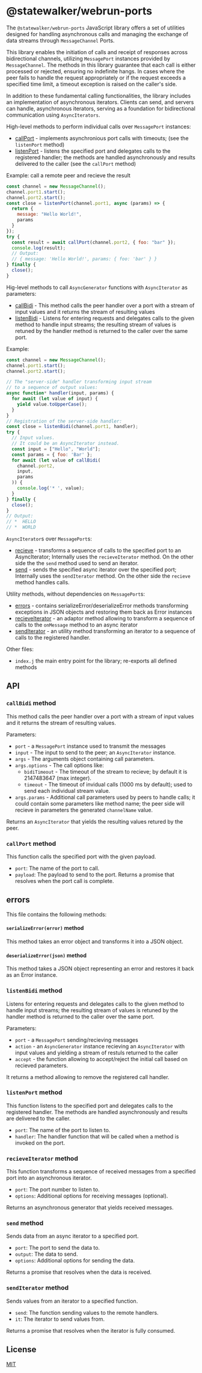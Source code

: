 # @statewalker/webrun-ports


The `@statewalker/webrun-ports` JavaScript library offers a set of utilities designed for handling asynchronous calls and managing the exchange of data streams through `MessageChannel` Ports.

This library enables the initiation of calls and receipt of responses across bidirectional channels, utilizing `MessagePort` instances provided by `MessageChannel`. The methods in this library guarantee that each call is either processed or rejected, ensuring no indefinite hangs. In cases where the peer fails to handle the request appropriately or if the request exceeds a specified time limit, a timeout exception is raised on the caller's side.

In addition to these fundamental calling functionalities, the library includes an implementation of asynchronous iterators. Clients can send, and servers can handle, asynchronous iterators, serving as a foundation for bidirectional communication using `AsyncIterators`.

High-level methods to perform individual calls over `MessagePort` instances:
* [callPort](#callport-method) - implements asynchronious port calls with timeouts; (see the `listenPort` method)
* [listenPort](#listenport-method) - listens the specified port and delegates calls to  the registered handler; the methods are handled asynchronously and results delivered to the caller (see the `callPort` method)

Example: call a remote peer and recieve the result
```js
const channel = new MessageChannel();
channel.port1.start();
channel.port2.start();
const close = listenPort(channel.port1, async (params) => {
  return {
    message: "Hello World!",
    params
  }
});
try {
  const result = await callPort(channel.port2, { foo: "bar" });
  console.log(result);
  // Output:
  // { message: 'Hello World!', params: { foo: 'bar' } }
} finally {
  close();
}
```

Hig-level methods to call `AsyncGenerator` functions with `AsyncIterator` as parameters:
* [callBidi](#callbidi-method) - This method calls the peer handler over a port with a stream of input values and it returns the stream of resulting values
* [listenBidi](#listenport-method) - Listens for entering requests and delegates calls to the given method to handle input streams; the resulting stream of values is retuned by the handler method is returned to the caller over the same port.

Example: 
```js
const channel = new MessageChannel();
channel.port1.start();
channel.port2.start();

// The "server-side" handler transforming input stream 
// to a sequence of output values:
async function* handler(input, params) {
  for await (let value of input) {
    yield value.toUpperCase();
  }
}
// Registration of the server-side handler:
const close = listenBidi(channel.port1, handler);
try {
  // Input values.
  // It could be an AsyncIterator instead.
  const input = ["Hello", "World"]; 
  const params = { foo: 'Bar' };
  for await (let value of callBidi(
    channel.port2, 
    input, 
    params
  )) {
    console.log('* ', value);
  }
} finally {
  close();
}
// Output:
// *  HELLO
// *  WORLD
```

`AsyncIterator`s over `MessagePort`s:
* [recieve](#recieve-method) - transforms a sequence of calls to the specified port to an AsyncIterator; Internally uses the `recieveIterator` method. On the other side the the `send` method used to send an iterator. 
* [send](#send-method) - sends the specified async iterator over the specified port; Internally uses the `sendIterator` method. On the other side the `recieve` method handles calls. 


Utility methods, without dependencies on `MessagePort`s:
* [errors](src/#errors) - contains serializeError/deserializeError methods transforming exceptions in JSON objects and restoring them back as Error instances 
* [recieveIterator](#recieveiterator-method) - an adaptor method allowing to transform a sequence of calls to the `onMessage` method to an async iterator 
* [sendIterator](#senditerator-method) - an utility method transforming an iterator to a sequence of calls to the registered handler.

Other files:
* `index.j` the main entry point for the library; re-exports all defined methods

## API

### `callBidi` method

This method calls the peer handler over a port with a stream of input values and it returns the stream of resulting values.

Parameters:

* `port` - a `MessagePort` instance used to transmit the messages
* `input` - The input to send to the peer; an `AsyncIterator` instance.
 * `args` - The arguments object containing call parameters.
 * `args.options` - The call options like:
   - `bidiTimeout` - The timeout of the stream to recieve; by default it is 2147483647 (max integer).
   - `timeout` - The timeout of invidual calls (1000 ms by default); used to send each individual stream value.
 * `args.params` - Additional call parameters used by peers to handle calls; it could contain some parameters like method name; the peer side will recieve in parameters the generated `channelName` value.

Returns an `AsyncIterator` that yields the resulting values retured by the peer.

### `callPort` method

This function calls the specified port with the given payload.
- `port`: The name of the port to call.
- `payload`: The payload to send to the port.
Returns a promise that resolves when the port call is complete.

## errors

This file contains the following methods:

#### `serializeError(error)` method

This method takes an error object and transforms it into a JSON object.

#### `deserializeError(json)` method

This method takes a JSON object representing an error and restores it back as an Error instance.

### `listenBidi` method

Listens for entering requests and delegates calls to the given method to handle input streams; the resulting stream of values is retuned by the handler method is returned to the caller over the same port.

Parameters:
 * `port` - a `MessagePort` sending/recieving messages
 * `action` - an `AsyncGenerator` instance recieving an `AsyncIterator` with input values and yielding a stream of restuls returned to the caller
 * `accept` - the function allowing to accept/reject the initial call based on recieved parameters.

 It returns a method allowing to remove the registered call handler.

### `listenPort` method

This function listens to the specified port and delegates calls to the registered handler. The methods are handled asynchronously and results are delivered to the caller.

- `port`: The name of the port to listen to.
- `handler`: The handler function that will be called when a method is invoked on the port.

### `recieveIterator` method

This function transforms a sequence of received messages from a specified port into an asynchronous iterator.

- `port`: The port number to listen to.
- `options`: Additional options for receiving messages (optional).

Returns an asynchronous generator that yields received messages.

### `send` method

Sends data from an async iterator to a specified port.

- `port`: The port to send the data to.
- `output`: The data to send.
- `options`: Additional options for sending the data.

Returns a promise that resolves when the data is received.

### `sendIterator` method

Sends values from an iterator to a specified function.

- `send`: The function sending values to the remote handlers.
- `it`: The iterator to send values from.

Returns a promise that resolves when the iterator is fully consumed.

## License

[MIT](https://choosealicense.com/licenses/mit/)

